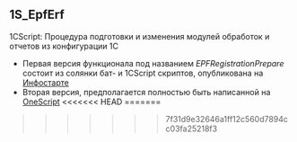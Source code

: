 ## 1S_EpfErf
1CScript: Процедура подготовки и изменения модулей обработок и отчетов из конфигурации 1С
- Первая версия функционала под названием *EPFRegistrationPrepare* состоит из солянки бат- и 1CScript скриптов, опубликована на [Инфостарте](http://infostart.ru/public/411063)
- Вторая версия, предполагается полностью быть написанной на [OneScript](http://oscript.io)
<<<<<<< HEAD
=======

>>>>>>> 7f31d9e32646a1ff12c560d7894cc03fa25218f3
